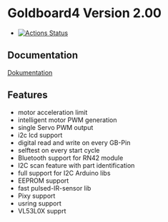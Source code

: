 # Goldboard4 Version 2.00

* [![Actions Status](https://github.com/teeheee/goldboard4/workflows/build/badge.svg)](https://github.com/teeheee/goldboard4/actions)

## Documentation

[Dokumentation](https://github.com/teeheee/goldboard4/wiki)

## Features

* motor acceleration limit
* intelligent motor PWM generation
* single Servo PWM output
* i2c lcd support
* digital read and write on every GB-Pin
* selftest on every start cycle
* Bluetooth support for RN42 module
* I2C scan feature with part identification
* full support for I2C Arduino libs
* EEPROM support
* fast pulsed-IR-sensor lib
* Pixy support
* usring support
* VL53L0X supprt
